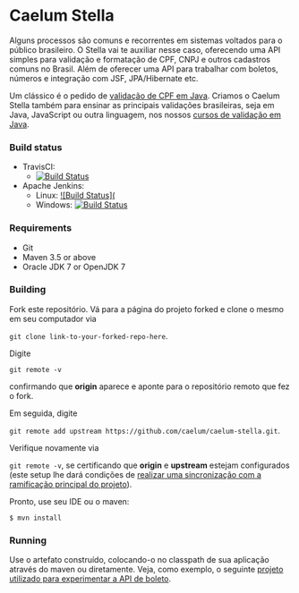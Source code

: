 # Caelum Stella

Alguns processos são comuns e recorrentes em sistemas voltados para o público brasileiro. O Stella vai te auxiliar nesse caso, oferecendo uma API simples para validação e formatação de CPF, CNPJ e outros cadastros comuns no Brasil. Além de oferecer uma API para trabalhar com boletos, números e integração com JSF, JPA/Hibernate etc.

Um clássico é o pedido de [validação de CPF em Java](https://blog.alura.com.br/validando-cpf-com-java-atraves-do-stella/). Criamos o Caelum Stella também para ensinar as principais validações brasileiras, seja em Java, JavaScript ou outra linguagem, nos nossos [cursos de validação em Java](https://www.alura.com.br/curso-online-java-brasil-lidando-com-datas-numeros-documentos).

### Build status
   * TravisCI:
     * [![Build Status](https://travis-ci.org/caelum/caelum-stella.svg?branch=master)](https://travis-ci.org/caelum/caelum-stella)
   * Apache Jenkins: 
     * Linux: [![Build Status](]()
     * Windows: [![Build Status]()]()

### Requirements

  * Git
  * Maven 3.5 or above
  * Oracle JDK 7 or OpenJDK 7

### Building

Fork este repositório. Vá para a página do projeto forked e clone o mesmo em seu computador via

```git clone link-to-your-forked-repo-here```.

Digite 

```git remote -v``` 

confirmando que **origin** aparece e aponte para o repositório remoto que fez o fork.

Em seguida, digite 

```git remote add upstream https://github.com/caelum/caelum-stella.git```.

Verifique novamente via

```git remote -v```, se certificando que **origin** e **upstream** estejam configurados (este setup lhe dará condições de [realizar uma sincronização com a ramificação principal do projeto](https://help.github.com/en/articles/syncing-a-fork)).

Pronto, use seu IDE ou o maven:
```
$ mvn install
```

### Running

Use o artefato construído, colocando-o no classpath de sua aplicação através do maven ou diretamente.
Veja, como exemplo, o seguinte [projeto utilizado para experimentar a API de boleto](https://github.com/angeliski/caelum-boleto-test).
